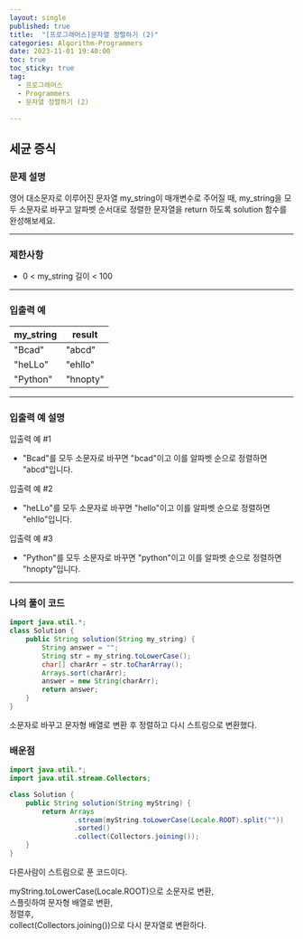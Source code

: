 ```yaml
---
layout: single
published: true
title:  "[프로그래머스]문자열 정렬하기 (2)"
categories: Algorithm-Programmers
date: 2023-11-01 19:40:00
toc: true
toc_sticky: true
tag:   
  - 프로그래머스
  - Programmers
  - 문자열 정렬하기 (2)

---
```


## 세균 증식

### 문제 설명

영어 대소문자로 이루어진 문자열 my_string이 매개변수로 주어질 때, my_string을 모두 소문자로 바꾸고 알파벳 순서대로 정렬한 문자열을 return 하도록 solution 함수를 완성해보세요.

----------------

### 제한사항

* 0 < my_string 길이 < 100

----------------

### 입출력 예

|my_string|	result|
|---|---|
|"Bcad"|	"abcd"|
|"heLLo"|	"ehllo"|
|"Python"|	"hnopty"|

----------------

### 입출력 예 설명

입출력 예 #1  

* "Bcad"를 모두 소문자로 바꾸면 "bcad"이고 이를 알파벳 순으로 정렬하면 "abcd"입니다.  
  

입출력 예 #2  

* "heLLo"를 모두 소문자로 바꾸면 "hello"이고 이를 알파벳 순으로 정렬하면 "ehllo"입니다.  


입출력 예 #3  

* "Python"를 모두 소문자로 바꾸면 "python"이고 이를 알파벳 순으로 정렬하면 "hnopty"입니다.
  


  
  

  

  

  

----------------

### 나의 풀이 코드

```java
import java.util.*;
class Solution {
    public String solution(String my_string) {
        String answer = "";
        String str = my_string.toLowerCase();
        char[] charArr = str.toCharArray();
        Arrays.sort(charArr);
        answer = new String(charArr);
        return answer;
    }
}
```
소문자로 바꾸고 문자형 배열로 변환 후 정렬하고 다시 스트링으로 변환했다.

### 배운점


```java
import java.util.*;
import java.util.stream.Collectors;

class Solution {
    public String solution(String myString) {
        return Arrays
                .stream(myString.toLowerCase(Locale.ROOT).split(""))
                .sorted()
                .collect(Collectors.joining());
    }
}
```
다른사람이 스트림으로 푼 코드이다.  

myString.toLowerCase(Locale.ROOT)으로 소문자로 변환,  
스플릿하여 문자형 배열로 변환,  
정렬후,  
collect(Collectors.joining())으로 다시 문자열로 변환하다.